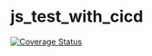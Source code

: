 # js_test_with_cicd
[![Coverage Status](https://coveralls.io/repos/github/rayhansGit/js_test_with_cicd/badge.svg?branch=master)](https://coveralls.io/github/rayhansGit/js_test_with_cicd?branch=master)
